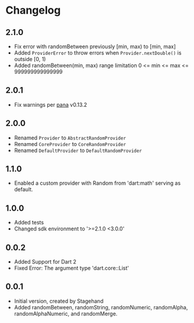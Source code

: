 # Changelog

## 2.1.0
- Fix error with randomBetween previously [min, max) to [min, max]
- Added `ProviderError` to throw errors when `Provider.nextDouble()` is outside [0, 1)
- Added randomBetween(min, max) range limitation 0 <= min <= max <= 999999999999999

## 2.0.1
- Fix warnings per [pana](https://pub.dev/packages/pana) v0.13.2

## 2.0.0
- Renamed `Provider` to `AbstractRandomProvider`
- Renamed `CoreProvider` to `CoreRandomProvider`
- Renamed `DefaultProvider` to `DefaultRandomProvider`

## 1.1.0

- Enabled a custom provider with Random from 'dart:math' serving as default.

## 1.0.0

- Added tests
- Changed sdk environment to '>=2.1.0 <3.0.0'

## 0.0.2

- Added Support for Dart 2
- Fixed Error: The argument type 'dart.core::List<dynamic>'

## 0.0.1

- Initial version, created by Stagehand
- Added randomBetween, randomString, randomNumeric, randomAlpha, randomAlphaNumeric, and randomMerge.

